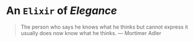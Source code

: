 # An `Elixir` of _Elegance_

> The person who says he knows what he thinks but
> cannot express it usually does now know what he thinks.
> — Mortimer Adler
